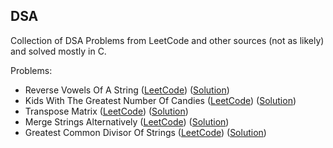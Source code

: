 ## DSA

Collection of DSA Problems from LeetCode and other sources (not as likely) and solved mostly in C.

Problems:

- Reverse Vowels Of A String ([LeetCode](https://leetcode.com/problems/reverse-vowels-of-a-string)) ([Solution](reverse-vowels-of-a-string.c))
- Kids With The Greatest Number Of Candies ([LeetCode](https://leetcode.com/problems/kids-with-the-greatest-number-of-candies)) ([Solution](kids-with-the-greatest-number-of-candies.c))
- Transpose Matrix ([LeetCode](https://leetcode.com/problems/transpose-matrix)) ([Solution](transpose-matrix.c))
- Merge Strings Alternatively ([LeetCode](https://leetcode.com/problems/merge-strings-alternatively)) ([Solution](merge-strings-alternatively.c))
- Greatest Common Divisor Of Strings ([LeetCode](https://leetcode.com/problems/greatest-common-divisor-of-strings)) ([Solution](greatest-common-divisor-of-strings.c))
